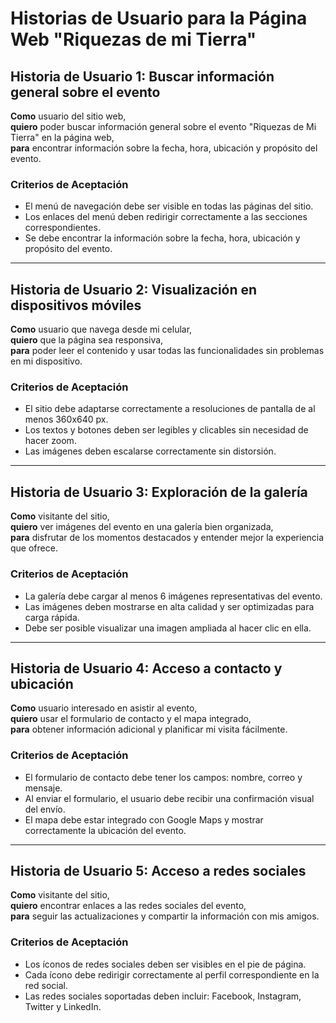 # Historias de Usuario para la Página Web "Riquezas de mi Tierra"

## Historia de Usuario 1: Buscar información general sobre el evento
**Como** usuario del sitio web,  
**quiero** poder buscar información general sobre el evento "Riquezas de Mi Tierra" en la página web,  
**para** encontrar información sobre la fecha, hora, ubicación y propósito del evento.

### Criterios de Aceptación
- El menú de navegación debe ser visible en todas las páginas del sitio.
- Los enlaces del menú deben redirigir correctamente a las secciones correspondientes.
- Se debe encontrar la información sobre la fecha, hora, ubicación y propósito del evento.
---

## Historia de Usuario 2: Visualización en dispositivos móviles
**Como** usuario que navega desde mi celular,  
**quiero** que la página sea responsiva,  
**para** poder leer el contenido y usar todas las funcionalidades sin problemas en mi dispositivo.

### Criterios de Aceptación
- El sitio debe adaptarse correctamente a resoluciones de pantalla de al menos 360x640 px.
- Los textos y botones deben ser legibles y clicables sin necesidad de hacer zoom.
- Las imágenes deben escalarse correctamente sin distorsión.
---

## Historia de Usuario 3: Exploración de la galería
**Como** visitante del sitio,  
**quiero** ver imágenes del evento en una galería bien organizada,  
**para** disfrutar de los momentos destacados y entender mejor la experiencia que ofrece.

### Criterios de Aceptación
- La galería debe cargar al menos 6 imágenes representativas del evento.
- Las imágenes deben mostrarse en alta calidad y ser optimizadas para carga rápida.
- Debe ser posible visualizar una imagen ampliada al hacer clic en ella.

---

## Historia de Usuario 4: Acceso a contacto y ubicación
**Como** usuario interesado en asistir al evento,  
**quiero** usar el formulario de contacto y el mapa integrado,  
**para** obtener información adicional y planificar mi visita fácilmente.

### Criterios de Aceptación
- El formulario de contacto debe tener los campos: nombre, correo y mensaje.
- Al enviar el formulario, el usuario debe recibir una confirmación visual del envío.
- El mapa debe estar integrado con Google Maps y mostrar correctamente la ubicación del evento.

---

## Historia de Usuario 5: Acceso a redes sociales
**Como** visitante del sitio,  
**quiero** encontrar enlaces a las redes sociales del evento,  
**para** seguir las actualizaciones y compartir la información con mis amigos.

### Criterios de Aceptación
- Los íconos de redes sociales deben ser visibles en el pie de página.
- Cada ícono debe redirigir correctamente al perfil correspondiente en la red social.
- Las redes sociales soportadas deben incluir: Facebook, Instagram, Twitter y LinkedIn.
